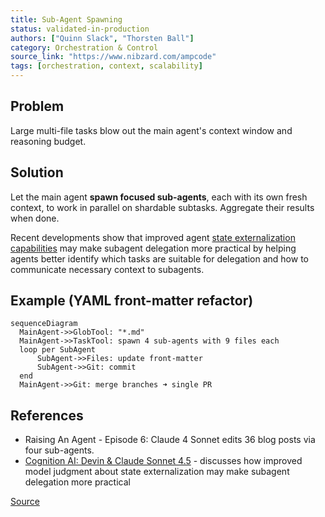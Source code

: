 ```yaml
---
title: Sub-Agent Spawning
status: validated-in-production
authors: ["Quinn Slack", "Thorsten Ball"]
category: Orchestration & Control
source_link: "https://www.nibzard.com/ampcode"
tags: [orchestration, context, scalability]
---
```


## Problem
Large multi-file tasks blow out the main agent's context window and reasoning budget.

## Solution
Let the main agent **spawn focused sub-agents**, each with its own fresh context, to work in parallel on shardable subtasks. Aggregate their results when done.

Recent developments show that improved agent [state externalization capabilities](proactive-agent-state-externalization.md) may make subagent delegation more practical by helping agents better identify which tasks are suitable for delegation and how to communicate necessary context to subagents.

## Example (YAML front-matter refactor)
```mermaid
sequenceDiagram
  MainAgent->>GlobTool: "*.md"
  MainAgent->>TaskTool: spawn 4 sub-agents with 9 files each
  loop per SubAgent
      SubAgent->>Files: update front-matter
      SubAgent->>Git: commit
  end
  MainAgent->>Git: merge branches ➜ single PR
```

## References

* Raising An Agent - Episode 6: Claude 4 Sonnet edits 36 blog posts via four sub-agents.
* [Cognition AI: Devin & Claude Sonnet 4.5](https://cognition.ai/blog/devin-sonnet-4-5-lessons-and-challenges) - discusses how improved model judgment about state externalization may make subagent delegation more practical

[Source](https://www.nibzard.com/ampcode)